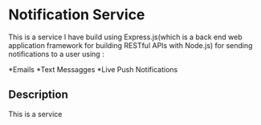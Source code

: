 # Notification Service
This is a service I have build using Express.js(which is a back end web application framework for building RESTful APIs with Node.js) for sending notifications to a user
using :

*Emails
*Text Messagges
*Live Push Notifications

## Description
This is a service 


